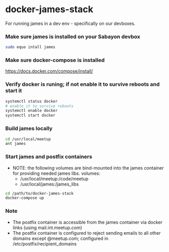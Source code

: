 # docker-james-stack

For running james in a dev env - specifically on our devboxes. 

### Make sure james is installed on your Sabayon devbox 

```bash
sudo equo intall james
```

### Make sure docker-compose is installed

https://docs.docker.com/compose/install/

### Verify docker is runing; if not enable it to survive reboots and start it

```bash
systemctl status docker
# enable it to survive reboots
systemctl enable docker
systemctl start docker
```

### Build james locally 

```bash
cd /usr/local/meetup
ant james
```

### Start james and postfix containers
- NOTE: the following volumes are bind-mounted into the james container for providing needed james libs.
    volumes:
     - /usr/local/meetup:/code/meetup
     - /usr/local/james:/james_libs

```bash
cd /path/to/docker-james-stack
docker-compose up
```

### Note 
- The postfix container is accessible from the james container via docker links (using mail.int.meetup.com)
- The postfix container is configured to reject sending emails to all other domains except @meetup.com; configured in /etc/postfix/recipient_domains
